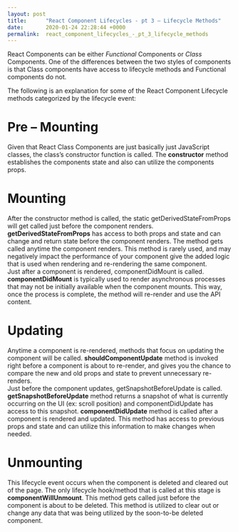 ```yaml
---
layout: post
title:      "React Component Lifecycles - pt 3 – Lifecycle Methods"
date:       2020-01-24 22:28:44 +0000
permalink:  react_component_lifecycles_-_pt_3_lifecycle_methods
---
```



React Components can be either *Functional* Components or *Class* Components.  One of the differences between the two styles of components is that Class components have access to lifecycle methods and Functional components do not. 

The following is an explanation for some of the React Component Lifecycle methods categorized by the lifecycle event:

# Pre – Mounting
Given that React Class Components are just basically just JavaScript classes, the class’s constructor function is called.  The **constructor** method establishes the components state and also can utilize the components props.  
# Mounting
After the constructor method is called, the static getDerivedStateFromProps will get called just before the component renders.  **getDerivedStateFromProps** has access to both props and state and can change and return state before the component renders.  The method gets called anytime the component renders.  This method is rarely used, and may negatively impact the performance of your component give the added logic that is used when rendering and re-rendering the same component.  
Just after a component is rendered, componentDidMount is called.  **componentDidMount** is typically used to render asynchronous processes that may not be initially available when the component mounts.  This way, once the process is complete, the method will re-render and use the API content.  
# Updating 
Anytime a component is re-rendered, methods that focus on updating the component will be called.  **shouldComponentUpdate** method is invoked right before a component is about to re-render, and gives you the chance to compare the new and old props and state to prevent unnecessary re-renders.  
Just before the component updates, getSnapshotBeforeUpdate is called. **getSnapshotBeforeUpdate** method returns a snapshot of what is currently occurring on the UI (ex: scroll position) and componentDidUpdate has access to this snapshot.
**componentDidUpdate** method is called after a component is rendered and updated.  This method has access to previous props and state and can utilize this information to make changes when needed. 
# Unmounting
This lifecycle event occurs when the component is deleted and cleared out of the page.  The only lifecycle hook/method that is called at this stage is **componentWillUnmount**. This method gets called just before the component is about to be deleted.  This method is utilized to clear out or change any data that was being utilized by the soon-to-be deleted component.   



